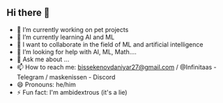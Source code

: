 ## Hi there 👋
- 🔭 I’m currently working on pet projects
- 🌱 I’m currently learning AI and ML
- 👯 I want to collaborate in the field of ML and artificial intelligence
- 🤔 I’m looking for help with AI, ML, Math....
- 💬 Ask me about ...
- 📫 How to reach me: bissekenovdaniyar27@gmail.com / @Infinitaas - Telegram / maskenissen - Discord
- 😄 Pronouns: he/him
- ⚡ Fun fact: I'm ambidextrous (it's a lie)
<!--
**Maskenissenn/Maskenissenn** is a ✨ _special_ ✨ repository because its `README.md` (this file) appears on your GitHub profile.

Here are some ideas to get you started:

- 🔭 I’m currently working on pet projects
- 🌱 I’m currently learning AI and ML
- 👯 I want to collaborate in the field of ML and artificial intelligence
- 🤔 I’m looking for help with AI, ML, Math....
- 💬 Ask me about ...
- 📫 How to reach me: bissekenovdaniyar27@gmail.com / @Infinitaas - Telegram / maskenissen - Discord
- 😄 Pronouns: he/him
- ⚡ Fun fact: I'm ambidextrous (it's a lie)
-->
